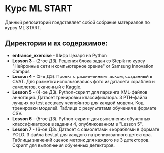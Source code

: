 # Курс ML START

Данный репозиторий представляет собой собрание материалов по курсу ML START.

## Директории и их содержимое:

- **entrance_exercise** - Шифр Цезаря на Python
- **Lesson 3** - (2-ое ДЗ). Решения блока задач со Stepik по курсу "Нейронные сети и компьютерное зрение" от Samsung Innovation Campus
- **Lesson 4** - (3-е ДЗ). Проект с размеченным таском, созданный в CVAT. Для разметки использовались фото из датасета кораблей и самолетов, скаченный с Kaggle.
- **Lesson 5** - (4-ое ДЗ). Python-скрипт для парсинга XML-файлов аннотаций. Датасет тренировки классификатора. 3 PTH-файла лучших по test accuracy чекпойнтов для каждой модели. Код тренировки моделей. Таблица с результатами обучения в формате CSV.
- **Lesson 6** - (5-ое ДЗ). Python-скрипт для выполнения обученных классификаторов в задании 4, опубликованном в "Lesson 5".
- **Lesson 7** - (6-ое ДЗ). Датасет с самолетами и кораблями в формате YOLO. 3 файла best.pt для каждого натренированного детектора. Таблицы значений оценок метрик для каждого из 3 детекторов. Скрипт для выполнения обученных детекторов.

